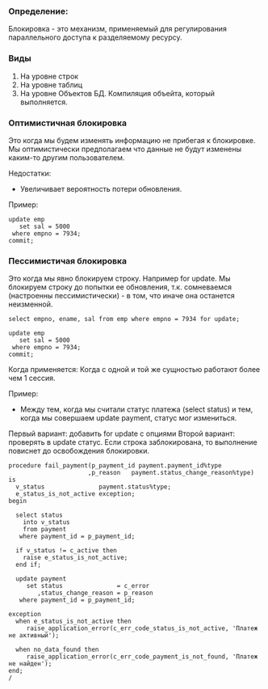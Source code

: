 ### Определение:
Блокировка - это механизм, применяемый для регулирования параллельного доступа к разделяемому ресурсу.

### Виды
  1. На уровне строк
  2. На уровне таблиц
  3. На уровне Объектов БД. Компиляция объейта, который выполняется. 

### Оптимистичная блокировка
Это когда мы будем изменять информацию не прибегая к блокировке.
Мы оптимистически предполагаем что данные не будут изменены каким-то другим пользователем.

Недостатки:
  - Увеличивает вероятность потери обновления.

Пример:
````
update emp
   set sal = 5000
 where empno = 7934;
commit;
````

### Пессимистичая блокировка 
Это когда мы явно блокируем строку. Например for update.
Мы блокируем строку до попытки ее обновления, т.к. сомневаемся (настроенны пессимистически) - в том, что иначе она останется неизменной.

````
select empno, ename, sal from emp where empno = 7934 for update;

update emp
   set sal = 5000
 where empno = 7934;
commit;
````

Когда применяется: Когда с одной и той же сущностью работают более чем 1 сессия.

Пример: 
  - Между тем, когда мы считали статус платежа (select status) и тем, когда мы совершаем update payment, статус мог измениться.

Первый вариант: добавить for update с опциями
Второй вариант: проверять в update статус. Если строка заблокирована, то выполнение повиснет до освобождения блокировки.

````
procedure fail_payment(p_payment_id payment.payment_id%type
                      ,p_reason   payment.status_change_reason%type)
is
  v_status               payment.status%type;
  e_status_is_not_active exception;
begin
 
  select status
    into v_status
    from payment
   where payment_id = p_payment_id;
 
  if v_status != c_active then
    raise e_status_is_not_active;
  end if;
 
  update payment
     set status               = c_error
        ,status_change_reason = p_reason
   where payment_id = p_payment_id;
 
exception
  when e_status_is_not_active then
     raise_application_error(c_err_code_status_is_not_active, 'Платеж не активный');
                   
  when no_data_found then
     raise_application_error(c_err_code_payment_is_not_found, 'Платеж не найден');    
end;
/
````
